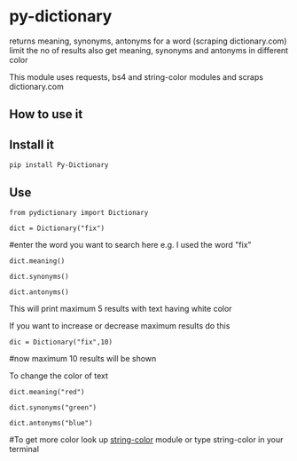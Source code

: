 # py-dictionary
returns meaning, synonyms, antonyms for a word (scraping dictionary.com)
limit the no of results
also get meaning, synonyms and antonyms in different color

This module uses requests, bs4 and string-color modules
and scraps dictionary.com


## How to use it

## Install it
` pip install Py-Dictionary `

## Use
`from pydictionary import Dictionary`

`dict = Dictionary("fix")`

#enter the word you want to search here e.g. I used the word "fix"

`dict.meaning()`

`dict.synonyms()`

`dict.antonyms()`

This will print maximum 5 results with text having white color

If you want to increase  or decrease maximum results do this

`dic = Dictionary("fix",10)`

#now maximum 10 results will be shown

To change the color of text

`dict.meaning("red")`

`dict.synonyms("green")`

`dict.antonyms("blue")`

#To get more color look up [string-color](https://pypi.org/project/string-color/) module
or type string-color in your terminal
